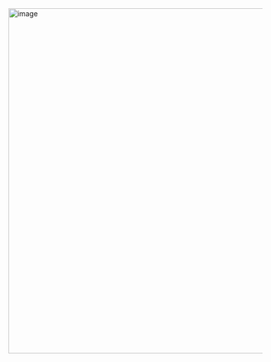 <img width="959" height="685" alt="image" src="https://github.com/user-attachments/assets/447bf1b1-bad7-4144-a926-ebaacda203a5" />
